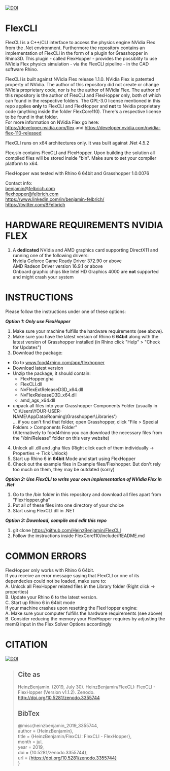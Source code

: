 <a href="https://zenodo.org/badge/latestdoi/95669350"><img src="https://zenodo.org/badge/95669350.svg" alt="DOI"></a>


# FlexCLI
FlexCLI is a C++/CLI interface to access the physics engine NVidia Flex from the .Net environment. Furthermore the repository contains an implementation of FlexCLI in the form of a plugin for Grasshopper in Rhino3D. This plugin - called FlexHopper - provides the possiblity to use NVidia Flex physics simulation - via the FlexCLI pipeline - in the CAD software Rhino.<p>
FlexCLI is built against NVidia Flex release 1.1.0. NVidia Flex is patented property of NVidia. The author of this repository did not create or change NVidia proprietary code, nor is he the author of NVidia Flex. The author of this repository is the author of FlexCLI and FlexHopper only, both of which can found in the respective folders. The GPL-3.0 license mentioned in this repo applies <b>only</b> to FlexCLI and FlexHopper and <b>not</b> to Nvidia proprietary code (anything inside the folder FlexCore110). There's a respective license to be found in that folder.<br>
For more information on NVidia Flex go here: https://developer.nvidia.com/flex and https://developer.nvidia.com/nvidia-flex-110-released<p><p>

FlexCLI runs on x64 architectures only. It was built against .Net 4.5.2<p>
Flex.sln contains FlexCLI and FlexHopper. Upon building the solution all compiled files will be stored inside "bin". Make sure to set your compiler platform to x64.<p>
FlexHopper was tested with Rhino 6 64bit and Grasshopper 1.0.0076

Contact info:<br>
benjamin@felbrich.com<br>
flexhopper@felbrich.com<br>
https://www.linkedin.com/in/benjamin-felbrich/ <br>
https://twitter.com/BFelbrich <br>
    
# HARDWARE REQUIREMENTS NVIDIA FLEX
1. A <b>dedicated</b> NVidia and AMD graphics card supporting DirectX11 and running one of the following drivers:<br>
Nvidia Geforce Game Ready Driver 372.90 or above<br>
AMD Radeon Driver version 16.9.1 or above<br>
Onboard graphic chips like Intel HD Graphics 4000 are <b>not</b> supported and might crash your system
	
# INSTRUCTIONS
Please follow the instructions under one of these options:<p>
<i><b>Option 1: Only use FlexHopper</b></i>
1. Make sure your machine fulfills the hardware requirements (see above).
2. Make sure you have the latest version of Rhino 6 <b>64bit</b> along with the latest version of Grasshopper installed (in Rhino click "Help" > "Check for Updates")
3. Download the package:<br>
- Go to www.food4rhino.com/app/flexhopper<br>
- Download latest version <br>
- Unzip the package, it should contain:<br>
  - FlexHopper.gha<br>
  - FlexCLI.dll<br>
  - NvFlexExtReleaseD3D_x64.dll<br>
  - NvFlexReleaseD3D_x64.dll<br>
  - amd_ags_x64.dll<br>
- unpack all files into your Grasshopper Components Folder (usually in 'C:\Users\YOUR-USER-NAME\AppData\Roaming\Grasshopper\Libraries\')<br>
  ... if you can't find that folder, open Grasshopper, click "File > Special Folders > Components Folder"<br>
  (Alternatively to food4rhino you can download the necessary files from the "/bin/Release" folder on this very website)<br>
4. Unlock all .dll and .gha files (Right click each of them individually -> Properties -> Tick Unlock)
  5. Start up Rhino 6 in <b>64bit</b> Mode and start using FlexHopper<br>
6. Check out the example files in Example files/Flexhopper. But don't rely too much on them, they may be outdated (sorry)

<i><b>Option 2: Use FlexCLI to write your own implementation of NVidia Flex in .Net</i></b>
1. Go to the /bin folder in this repository and download all files apart from "FlexHopper.gha"
2. Put all of these files into one directory of your choice
3. Start using FlexCLI.dll in .NET

<i><b>Option 3: Download, compile and edit this repo</i></b>
1. git clone https://github.com/HeinzBenjamin/FlexCLI
2. Follow the instructions inside FlexCore110/include/README.md

# COMMON ERRORS
FlexHopper only works with Rhino 6 64bit.<br>
If you receive an error message saying that FlexCLI or one of its dependecies could not be loaded, make sure to:<br>
A. Unlock all FlexHopper related files in the Library folder (Right click -> properties)<br>
B. Update your Rhino 6 to the latest version.<br>
C. Start up Rhino 6 in 64bit mode<br>
If your machine crashes upon resetting the FlexHopper engine:<br>
A. Make sure your computer fulfills the hardware requirements (see above)<br>
B. Consider reducing the memory your FlexHopper requires by adjusting the memQ input in the Flex Solver Options accordingly

# CITATION


<a href="https://zenodo.org/badge/latestdoi/95669350"><img src="https://zenodo.org/badge/95669350.svg" alt="DOI"></a>
>## Cite as
> HeinzBenjamin. (2019, July 30). HeinzBenjamin/FlexCLI: FlexCLI - FlexHopper (Version v1.1.2). Zenodo. http://doi.org/10.5281/zenodo.3355744
>## BibTex
> @misc{heinzbenjamin_2019_3355744,<br>
>   author       = {HeinzBenjamin},<br>
>   title        = {HeinzBenjamin/FlexCLI: FlexCLI - FlexHopper},<br>
>   month        = jul,<br>
>   year         = 2019,<br>
>   doi          = {10.5281/zenodo.3355744},<br>
>   url          = {https://doi.org/10.5281/zenodo.3355744}<br>
> }
